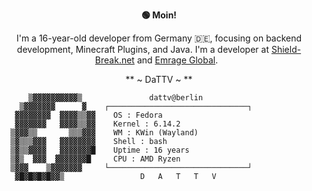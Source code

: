 <div align="center">

**🟢 Moin!**

I'm a 16-year-old developer from Germany 🇩🇪, focusing on backend development, Minecraft Plugins, and Java. I'm a developer at [Shield-Break.net](https://shield-break.net/) and [Emrage Global](https://discord.gg/Qeepngj4Y9).
&nbsp;


** ~ DaTTV ~ **
</div>

```
      ▒▓▓▓▓▓▓▓▓▓▓▒      ​         dattv@berlin            
    ▒▓▓▓▓▓▓▓      ▓    ┌───────────────────────────────┐ 
   ▓▓▓▓▓▓▓▓  ▓▓▓▓▒▒▓▓   ​ OS : Fedora                     
   ▓▓▓▓▓▓▓   ▓▓▓▓▒▒▓▓   ​ Kernel : 6.14.2                 
  ▒▓▓▓▒▒       ▒▒▒▓▓▓   ​ WM : KWin (Wayland)             
  ▒▓▒▒▒▓▓▓   ▓▓▓▓▓▓▓▓   ​ Shell : bash                    
  ▒▓▒▒▓▓▓▓   ▓▓▓▓▓▓▓█   ​ Uptime : 16 years               
  ▒▓▒  ▓▓▓  ▓▓▓▓▓▓▓█    ​ CPU : AMD Ryzen                 
  ▒▓▓▓    ▒▓▓▓▓▓▓▓     └───────────────────────────────┘ 
   ▓█▓█▓█▓█▓▓▒                 D   A   T   T   V         
```

